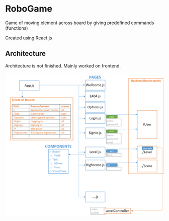 # RoboGame

Game of moving element across board by giving predefined commands (functions)

Created using React.js

## Architecture

Architecture is not finished. Mainly worked on frontend.

![Alt text](image.png)